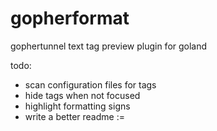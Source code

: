 # gopherformat

gophertunnel text tag preview plugin for goland

todo:
  - scan configuration files for tags
  - hide tags when not focused
  - highlight formatting signs
  - write a better readme :=
